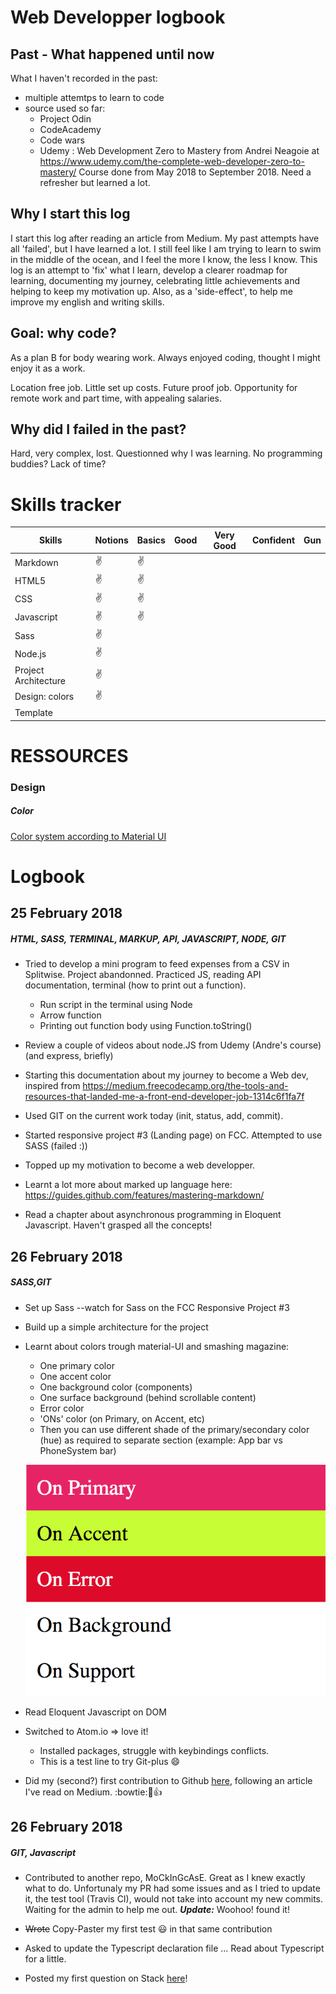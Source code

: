 # Web Developper logbook
## Past - What happened until now

What I haven't recorded in the past:
 - multiple attemtps to learn to code
 - source used so far:
 	- Project Odin
 	- CodeAcademy
 	- Code wars
 	- Udemy : Web Development Zero to Mastery from Andrei Neagoie at https://www.udemy.com/the-complete-web-developer-zero-to-mastery/
 	Course done from May 2018 to September 2018. Need a refresher but learned a lot.

## Why I start this log
I start this log after reading an article from Medium.
My past attempts have all 'failed', but I have learned a lot.
I still feel like I am trying to learn to swim in the middle of the ocean, and I feel the more I know, the less I know.
This log is an attempt to 'fix' what I learn, develop a clearer roadmap for learning, documenting my journey, celebrating little achievements and helping to keep my motivation up.
Also, as a 'side-effect', to help me improve my english and writing skills.

## Goal: why code?
As a plan B for body wearing work.
Always enjoyed coding, thought I might enjoy it as a work.

Location free job.
Little set up costs.
Future proof job.
Opportunity for remote work and part time, with appealing salaries.


## Why did I failed in the past?
Hard, very complex, lost.
Questionned why I was learning.
No programming buddies?
Lack of time?

# Skills tracker

Skills | Notions | Basics | Good | Very Good | Confident | Gun |
-------|---------|--------|------|-----------|-----------|-----|
Markdown |:v:|:v:|||||
HTML5 |:v:|:v:|||||
CSS |:v:|:v:|||||
Javascript |:v:|:v:|||||
Sass |:v:||||||
Node.js |:v:||||||
Project Architecture |:v:||||||
Design: colors |:v:||||||
Template |||||||

# RESSOURCES

### Design

##### Color

[Color system according to Material UI](https://material.io/design/color/#color-theme-creation)

# Logbook

## 25 February 2018
##### HTML, SASS, TERMINAL, MARKUP, API, JAVASCRIPT, NODE, GIT

* Tried to develop a mini program to feed expenses from a CSV in Splitwise. Project abandonned. Practiced JS, reading API documentation, terminal (how to print out a function).
	* Run script in the terminal using Node
	* Arrow function
	* Printing out function body using Function.toString()

* Review a couple of videos about node.JS from Udemy (Andre's course) (and express, briefly)

* Starting this documentation about my journey to become a Web dev, inspired from https://medium.freecodecamp.org/the-tools-and-resources-that-landed-me-a-front-end-developer-job-1314c6f1fa7f

* Used GIT on the current work today (init, status, add, commit).

* Started responsive project #3 (Landing page) on FCC. Attempted to use SASS (failed :))

* Topped up my motivation to become a web developper.

* Learnt a lot more about marked up language here: https://guides.github.com/features/mastering-markdown/

* Read a chapter about asynchronous programming in Eloquent Javascript. Haven't grasped all the concepts!

## 26 February 2018
##### SASS,GIT

* Set up Sass --watch for Sass on the FCC Responsive Project #3


* Build up a simple architecture for the project

* Learnt about colors trough material-UI and smashing magazine:
	* One primary color
	* One accent color
	* One background color (components)
	* One surface background (behind scrollable content)
	* Error color
	* 'ONs' color (on Primary, on Accent, etc)
	* Then you can use different shade of the primary/secondary color (hue) as required to separate section (example: App bar vs PhoneSystem bar)

	![Example Palette color](./img/Colorpaletteexample.png)

* Read Eloquent Javascript on DOM
* Switched to Atom.io => love it!
  * Installed packages, struggle with keybindings conflicts.
  * This is a test line to try Git-plus :smile:

* Did my (second?) first contribution to Github [here](https://github.com/Syknapse/Contribute-To-This-Project/pull/189), following an article I've read on Medium. :bowtie::clap::+1:

## 26 February 2018
##### GIT, Javascript

* Contributed to another repo, MoCkInGcAsE.
Great as I knew exactly what to do.
Unfortunaly my PR had some issues and as I tried to update it, the test tool (Travis CI), would not take into account my new commits. Waiting for the admin to help me out.
__*Update:*__ Woohoo! found it!

* ~~Wrote~~ Copy-Paster my first test :smiley: in that same contribution

* Asked to update the Typescript declaration file ... Read about Typescript for a little.

* Posted my first question on Stack [here](https://stackoverflow.com/questions/54902328/typescript-function-declaration-with-multiple-type)!
